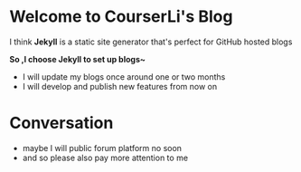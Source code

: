# Welcome to __CourserLi's__ Blog

I think **Jekyll** is a static site generator that's perfect for GitHub hosted blogs

**So ,I choose Jekyll to set up blogs~**

- I will update my blogs once around one or two months   
- I will develop and publish new features from now on

# Conversation

- maybe I will public forum platform no soon
- and so please also pay more attention to me
